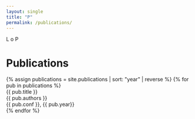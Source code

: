 ```yaml
---
layout: single
title: "P"
permalink: /publications/
---
```


L o P

<h1 class="mt-4">Publications</h1>
{% assign publications = site.publications | sort: "year" | reverse %}
{% for pub in publications %}
<div class="pubitem">
  <div class="pubtitle">
    {{ pub.title }}
  </div>
  <div class="pubauthors">
    {{ pub.authors }}
  </div>
  <div class="pubinfo">
    {{ pub.conf }}, {{ pub.year}}
  </div>
</div>
{% endfor %}
